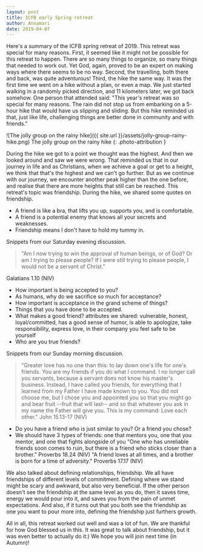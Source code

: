 ```yaml
---
layout: post
title: ICFB early Spring retreat
author: Annamari
date: 2019-04-07
---
```


Here's a summary of the ICFB spring retreat of 2019. This retreat was special for many reasons. First, it seemed like it might not be possible for this retreat to happen. There are so many things to organize, so many things that needed to work out. Yet God, again, proved to be an expert on making ways where there seems to be no way.
Second, the travelling, both there and back, was quite adventurous!
Third, the hike the same way. It was the first time we went on a hike without a plan, or even a map. We just started walking in a randomly picked direction, and 11 kilometers later, we got back somehow.
One person that attended said: "This year's retreat was so special for many reasons. The rain did not stop us from embarking on a 5-hour hike that would have us slipping and sliding. But this hike reminded us that, just like life, challenging things are better done in community and with friends."

![The jolly group on the rainy hike]({{ site.url }}/assets/jolly-group-rainy-hike.png)
The jolly group on the rainy hike
{: .photo-attribution }

During the hike we got to a point we thought was the highest. And then we looked around and saw we were wrong. That reminded us that in our journey in life and as Christians, when we achieve a goal or get to a height, we think that that's the highest and we can't go further. But as we continue with our journey, we encounter another peak higher than the one before, and realise that there are more heights that still can be reached.
This retreat's topic was friendship.  During the hike, we shared some quotes on friendship.

- A friend is like a bra, that lifts you up, supports you, and is comfortable.
- A friend is a potential enemy that knows all your secrets and weaknesses.
- Friendship means I don't have to hold my tummy in.

Snippets from our Saturday evening discussion.

> "Am I now trying to win the approval of human beings, or of God? Or am I trying to please people? If I were still trying to please people, I would not be a servant of Christ."

Galatians 1.10 (NIV)

- How important is being accepted to you?
- As humans, why do we sacrifice so much for acceptance?
- How important is acceptance in the grand scheme of things?
- Things that you have done to be accepted.
- What makes a good friend?
  attributes we shared: vulnerable, honest, loyal/committed, has a good sense of humor, is able to apologize, take responsibility, express love, in their company you feel safe to be yourself
- Who are you true friends?

Snippets from our Sunday morning discussion.

> "Greater love has no one than this: to lay down one's life for one's friends. You are my friends if you do what I command. I no longer call you servants, because a servant does not know his master's business. Instead, I have called you friends, for everything that I learned from my Father I have made known to you. You did not choose me, but I chose you and appointed you so that you might go and bear fruit --fruit that will last-- and so that whatever you ask in my name the Father will give you. This is my command: Love each other."
John 15.13-17 (NIV)
- Do you have a friend who is just similar to you? Or a friend you chose?
- We should have 3 types of friends: one that mentors you, one that you mentor, and one that fights alongside of you
"One who has unreliable friends soon comes to ruin, but there is a friend who sticks closer than a brother." Proverbs 18.24 (NIV)
"A friend loves at all times, and a brother is born for a time of adversity." Proverbs 17.17 (NIV)

We also talked about defining relationships, friendship. We all have friendships of different levels of commitment. Defining where we stand might be scary and awkward, but also very beneficial. If the other person doesn't see the friendship at the same level as you do, then it saves time, energy we would pour into it, and saves you from the pain of unmet expectations. And also, if it turns out that you both see the friendship as one you want to pour more into, defining the friendship just furthers growth.

All in all, this retreat worked out well and was a lot of fun. We are thankful for how God blessed us in this. It was great to talk about friendship, but it was even better to actually do it:)
We hope you will join next time (in Autumn)!
